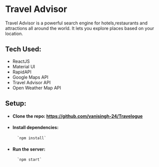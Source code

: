 # Travel Advisor

Travel Advisor is a powerful search engine for hotels,restaurants and attractions all around the world. It lets you explore places based on your location.


## Tech Used:

- ReactJS
- Material UI
- RapidAPI
- Google Maps API 
- Travel Advisor API
- Open Weather Map API

## Setup:

- #### Clone the repo: https://github.com/vanisingh-24/Travelogue

- #### Install dependencies:

        `npm install`

- #### Run the server:
        `npm start`
